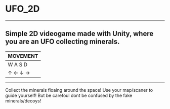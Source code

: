 # UFO_2D
------------------------------------------------------------------------------
Simple 2D videogame made with Unity, where you are an UFO collecting minerals.
------------------------------------------------------------------------------

|         MOVEMENT         |
|--------------------------|
|        W  A  S  D        |
|         ↑ ← ↓ →          |

-----------------------------------------------------------------------------
Collect the minerals floaing around the space! Use your map/scaner to guide yourself! But be carefoul dont be confused by the fake minerals/decoys!
